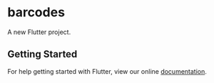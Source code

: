# barcodes

A new Flutter project.

## Getting Started

For help getting started with Flutter, view our online
[documentation](https://flutter.io/).
